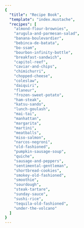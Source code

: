 ```yaml
---
{
  "title": "Recipe Book",
  "template": "index.mustache",
  "recipes": [
    "almond-flour-brownies",
    "arugula-and-parmesan-salad",
    "banana-boulevardier",
    "bebinca-de-batata",
    "bo-ssam",
    "bourbon-infinity-bottle",
    "breakfast-sandwich",
    "capitol-reef",
    "caviar-and-chips",
    "chimichurri",
    "chopped-cheese",
    "coleslaw",
    "daiquiri",
    "flaneur",
    "frozen-sweet-potato",
    "ham-steak",
    "katsu-sando",
    "lunch-goulash",
    "mai-tai",
    "manhattan",
    "margarita",
    "martini",
    "meatballs",
    "miso-salmon",
    "narcos-negroni",
    "old-fashioned",
    "pumpkin-sausage-soup",
    "quiche",
    "sausage-and-peppers",
    "sentimental-gentleman",
    "shortbread-cookies",
    "smokey-old-fashioned",
    "smoothie",
    "sourdough",
    "steak-tartare",
    "sunday-sauce",
    "sushi-rice",
    "tequila-old-fashioned",
    "under-the-volcano"
  ]
}
---
```

